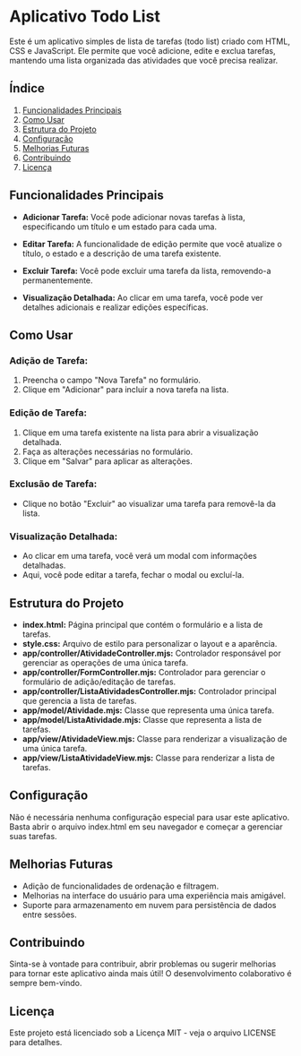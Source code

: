 # Aplicativo Todo List

Este é um aplicativo simples de lista de tarefas (todo list) criado com HTML, CSS e JavaScript. Ele permite que você adicione, edite e exclua tarefas, mantendo uma lista organizada das atividades que você precisa realizar.

## Índice

1. [Funcionalidades Principais](#funcionalidades-principais)
2. [Como Usar](#como-usar)
3. [Estrutura do Projeto](#estrutura-do-projeto)
4. [Configuração](#configuração)
5. [Melhorias Futuras](#melhorias-futuras)
6. [Contribuindo](#contribuindo)
7. [Licença](#licença)


## Funcionalidades Principais

- **Adicionar Tarefa:** Você pode adicionar novas tarefas à lista, especificando um título e um estado para cada uma.

- **Editar Tarefa:** A funcionalidade de edição permite que você atualize o título, o estado e a descrição de uma tarefa existente.

- **Excluir Tarefa:** Você pode excluir uma tarefa da lista, removendo-a permanentemente.

- **Visualização Detalhada:** Ao clicar em uma tarefa, você pode ver detalhes adicionais e realizar edições específicas.

## Como Usar

### Adição de Tarefa:

1. Preencha o campo "Nova Tarefa" no formulário.
2. Clique em "Adicionar" para incluir a nova tarefa na lista.

### Edição de Tarefa:

1. Clique em uma tarefa existente na lista para abrir a visualização detalhada.
2. Faça as alterações necessárias no formulário.
3. Clique em "Salvar" para aplicar as alterações.

### Exclusão de Tarefa:

- Clique no botão "Excluir" ao visualizar uma tarefa para removê-la da lista.

### Visualização Detalhada:

- Ao clicar em uma tarefa, você verá um modal com informações detalhadas.
- Aqui, você pode editar a tarefa, fechar o modal ou excluí-la.

## Estrutura do Projeto

- **index.html:** Página principal que contém o formulário e a lista de tarefas.
- **style.css:** Arquivo de estilo para personalizar o layout e a aparência.
- **app/controller/AtividadeController.mjs:** Controlador responsável por gerenciar as operações de uma única tarefa.
- **app/controller/FormController.mjs:** Controlador para gerenciar o formulário de adição/editação de tarefas.
- **app/controller/ListaAtividadesController.mjs:** Controlador principal que gerencia a lista de tarefas.
- **app/model/Atividade.mjs:** Classe que representa uma única tarefa.
- **app/model/ListaAtividade.mjs:** Classe que representa a lista de tarefas.
- **app/view/AtividadeView.mjs:** Classe para renderizar a visualização de uma única tarefa.
- **app/view/ListaAtividadeView.mjs:** Classe para renderizar a lista de tarefas.

## Configuração

Não é necessária nenhuma configuração especial para usar este aplicativo. Basta abrir o arquivo index.html em seu navegador e começar a gerenciar suas tarefas.

## Melhorias Futuras

- Adição de funcionalidades de ordenação e filtragem.
- Melhorias na interface do usuário para uma experiência mais amigável.
- Suporte para armazenamento em nuvem para persistência de dados entre sessões.

## Contribuindo

Sinta-se à vontade para contribuir, abrir problemas ou sugerir melhorias para tornar este aplicativo ainda mais útil! O desenvolvimento colaborativo é sempre bem-vindo.

## Licença

Este projeto está licenciado sob a Licença MIT - veja o arquivo LICENSE para detalhes.
